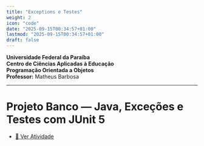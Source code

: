 ```yaml
---
title: "Exceptions e Testes"
weight: 2
icon: "code"
date: "2025-09-15T00:34:57+01:00"
lastmod: "2025-09-15T00:34:57+01:00"
draft: false
---
```


**Universidade Federal da Paraíba**  
**Centro de Ciências Aplicadas à Educação**  
**Programação Orientada a Objetos**  
**Professor:** Matheus Barbosa

---

# Projeto Banco — Java, Exceções e Testes com JUnit 5

- [📄 Ver Atividade](https://github.com/ufpb-aps-poo/exemplo-exceptions-e-testes)
